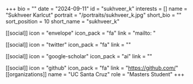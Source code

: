 +++
bio = "" 
date = "2024-09-11" 
id = "sukhveer_k" 
interests = [] 
name = "Sukhveer Karlcut" 
portrait = "/portraits/sukhveer_k.jpg" 
short_bio = "" 
sort_position = 10
 short_name = "sukhveer_k" 

[[social]] 
    icon = "envelope" 
    icon_pack = "fa" 
    link = "mailto: "

 [[social]] 
    icon = "twitter" 
    icon_pack = "fa" 
    link = "" 

[[social]] 
    icon = "google-scholar" 
    icon_pack = "ai" 
    link = "" 

[[social]] 
    icon = "github" 
    icon_pack = "fa" 
    link = "https://github.com/" 
[[organizations]] 
     name = "UC Santa Cruz" 
      role = "Masters Student" 
+++